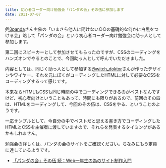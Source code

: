 ```yaml
---
title: 初心者コーダー向け勉強会「パンダの会」その伍に参加します
date: 2011-07-07
---
```

<a href="http://twitter.com/3panda">@3panda</a>さん主催の「いまさら他人に聞けない○○の基礎的な何かに白黒をつける会」略して「パンダの会」という初心者コーダー向け勉強会に助っ人として参加します。

<!--more-->

第二回にスピーカーとして参加させてもらったのですが、CSSのコーディングをハンズオンでやるとのことで、今回助っ人として呼んでいただきました。

内容としては、同じく助っ人として参加する<a href="http://twitter.com/witch_doktor">@witch_doktor</a>さんが作ったデザインやワイヤー、それを元にぼくがコーディングしたHTMLに対して必要なCSSをコーディングするって感じです。

本来ならHTMLもCSSも同じ時間の中でコーディングできるのがベストなんですけど、初心者向けということもあって、時間にも限りがあるので、前回のその四は、HTMLをコーディングして、今回のその伍は、CSSをやる、ということのようです。

一応サンプルとして、今自分の中でベストだと思える書き方でコーディングしたHTMLとCSSを主催者に渡していますので、それらを発表するタイミングがあるかもしれません。

勉強会の詳しくは、パンダの会のサイトをご確認ください。ちなみにもう定員に達しているようです。

<ul>
<li><a href="http://pandanokai.net/event/evt5/index.html">「パンダの会」その伍 続：Web一年生の為のサイト制作入門</a></li>
</ul>